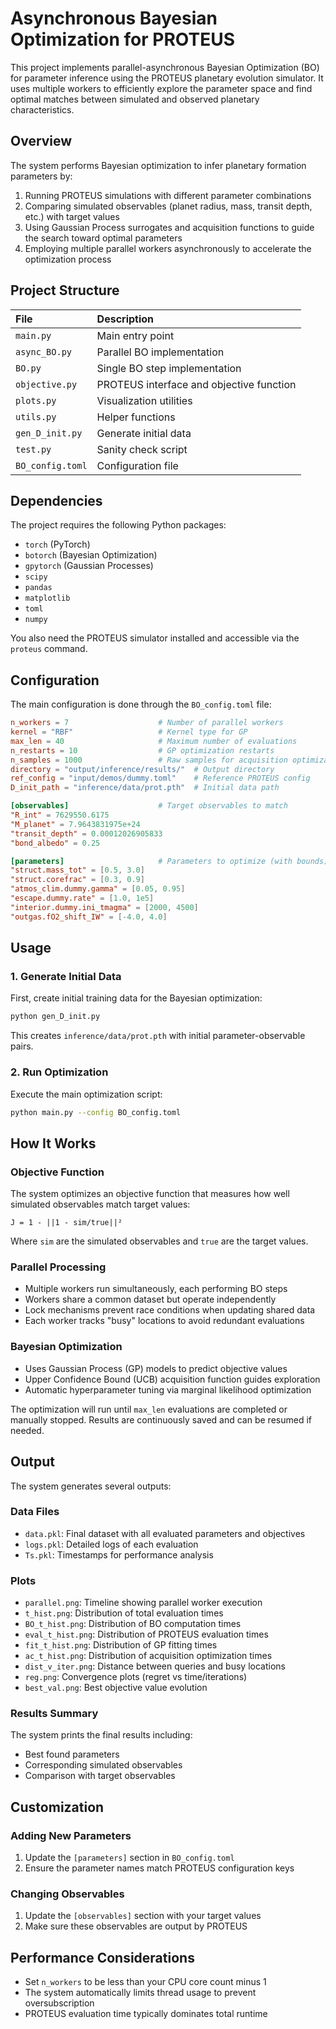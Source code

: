 # Asynchronous Bayesian Optimization for PROTEUS

This project implements parallel-asynchronous Bayesian Optimization (BO) for parameter inference using the PROTEUS planetary evolution simulator. It uses multiple workers to efficiently explore the parameter space and find optimal matches between simulated and observed planetary characteristics.

## Overview

The system performs Bayesian optimization to infer planetary formation parameters by:
1. Running PROTEUS simulations with different parameter combinations
2. Comparing simulated observables (planet radius, mass, transit depth, etc.) with target values
3. Using Gaussian Process surrogates and acquisition functions to guide the search toward optimal parameters
4. Employing multiple parallel workers asynchronously to accelerate the optimization process

## Project Structure

| File               | Description                               |
|:-------------------|:------------------------------------------|
| `main.py`          | Main entry point                          |
| `async_BO.py`      | Parallel BO implementation                |
| `BO.py`            | Single BO step implementation             |
| `objective.py`     | PROTEUS interface and objective function  |
| `plots.py`         | Visualization utilities                   |
| `utils.py`         | Helper functions                          |
| `gen_D_init.py`    | Generate initial data                     |
| `test.py`          | Sanity check script                       |
| `BO_config.toml`   | Configuration file                        |


## Dependencies

The project requires the following Python packages:
- `torch` (PyTorch)
- `botorch` (Bayesian Optimization)
- `gpytorch` (Gaussian Processes)
- `scipy`
- `pandas`
- `matplotlib`
- `toml`
- `numpy`

You also need the PROTEUS simulator installed and accessible via the `proteus` command.

## Configuration

The main configuration is done through the `BO_config.toml` file:

```toml
n_workers = 7                    # Number of parallel workers
kernel = "RBF"                   # Kernel type for GP
max_len = 40                     # Maximum number of evaluations
n_restarts = 10                  # GP optimization restarts
n_samples = 1000                 # Raw samples for acquisition optimization
directory = "output/inference/results/"  # Output directory
ref_config = "input/demos/dummy.toml"    # Reference PROTEUS config
D_init_path = "inference/data/prot.pth"  # Initial data path

[observables]                    # Target observables to match
"R_int" = 7629550.6175
"M_planet" = 7.9643831975e+24
"transit_depth" = 0.00012026905833
"bond_albedo" = 0.25

[parameters]                     # Parameters to optimize (with bounds)
"struct.mass_tot" = [0.5, 3.0]
"struct.corefrac" = [0.3, 0.9]
"atmos_clim.dummy.gamma" = [0.05, 0.95]
"escape.dummy.rate" = [1.0, 1e5]
"interior.dummy.ini_tmagma" = [2000, 4500]
"outgas.fO2_shift_IW" = [-4.0, 4.0]
```

## Usage

### 1. Generate Initial Data

First, create initial training data for the Bayesian optimization:

```bash
python gen_D_init.py
```

This creates `inference/data/prot.pth` with initial parameter-observable pairs.

### 2. Run Optimization

Execute the main optimization script:

```bash
python main.py --config BO_config.toml
```


## How It Works

### Objective Function

The system optimizes an objective function that measures how well simulated observables match target values:

```
J = 1 - ||1 - sim/true||²
```

Where `sim` are the simulated observables and `true` are the target values.

### Parallel Processing

- Multiple workers run simultaneously, each performing BO steps
- Workers share a common dataset but operate independently
- Lock mechanisms prevent race conditions when updating shared data
- Each worker tracks "busy" locations to avoid redundant evaluations

### Bayesian Optimization

- Uses Gaussian Process (GP) models to predict objective values
- Upper Confidence Bound (UCB) acquisition function guides exploration
- Automatic hyperparameter tuning via marginal likelihood optimization

The optimization will run until `max_len` evaluations are completed or manually stopped. Results are continuously saved and can be resumed if needed.


## Output

The system generates several outputs:

### Data Files
- `data.pkl`: Final dataset with all evaluated parameters and objectives
- `logs.pkl`: Detailed logs of each evaluation
- `Ts.pkl`: Timestamps for performance analysis

### Plots
- `parallel.png`: Timeline showing parallel worker execution
- `t_hist.png`: Distribution of total evaluation times
- `BO_t_hist.png`: Distribution of BO computation times
- `eval_t_hist.png`: Distribution of PROTEUS evaluation times
- `fit_t_hist.png`: Distribution of GP fitting times
- `ac_t_hist.png`: Distribution of acquisition optimization times
- `dist_v_iter.png`: Distance between queries and busy locations
- `reg.png`: Convergence plots (regret vs time/iterations)
- `best_val.png`: Best objective value evolution

### Results Summary
The system prints the final results including:
- Best found parameters
- Corresponding simulated observables
- Comparison with target observables

## Customization

### Adding New Parameters
1. Update the `[parameters]` section in `BO_config.toml`
2. Ensure the parameter names match PROTEUS configuration keys

### Changing Observables
1. Update the `[observables]` section with your target values
2. Make sure these observables are output by PROTEUS


## Performance Considerations

- Set `n_workers` to be less than your CPU core count minus 1
- The system automatically limits thread usage to prevent oversubscription
- PROTEUS evaluation time typically dominates total runtime
